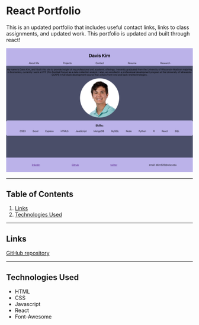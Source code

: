 # React Portfolio
This is an updated portfolio that includes useful contact links, links to class assignments, and updated work. This portfolio is updated and built through react!

![Site Screenshot](./website.png)

---

## **Table of Contents**

1. [Links](#Links)
2. [Technologies Used](#Technologies-Used)

---

## **Links**

[GitHub repository](https://github.com/dkim525/Team-Profile)

---
## **Technologies Used**

* HTML
* CSS
* Javascript
* React
* Font-Awesome
